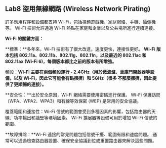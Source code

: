 ## Lab8 盜用無線網路 (Wireless Network Pirating)

許多應用程序和設備都支持 Wi-Fi，包括視頻遊戲機、家庭網絡、手機、攝像機等。 Wi-Fi 技術允許通過 Wi-Fi 熱點在家庭和企業以及公共場所進行連續連接。

**Wi-Fi 的關鍵方面：**

**標準：**多年來，Wi-Fi 技術有了很大改進，速度更快，連接性更好。 **Wi-Fi 版本包括 802.11a、802.11b、802.11g、802.11n，以及最近的 802.11ac 和 802.11ax (Wi-Fi 6)，每個版本都比之前的版本有所增強。**

頻段：**Wi-Fi 主要在兩個頻段運行 - 2.4GHz（用於微波爐、車庫門開啟器等設備，以及 Wi-Fi，因此它可能會有點擁擠）和 5GHz（很多 不那麼擁擠，因此提供了更順暢的連接）。**

**安全性：**出於安全原因，Wi-Fi 網絡需要使用密碼進行保護。 Wi-Fi 保護訪問（WPA、WPA2、WPA3）和有線等效保密 (WEP) 是常用的安全協議。

覆蓋範圍和連接性：Wi-Fi 信號的範圍會受到多種因素的影響，包括路由器的天線、功率輸出和牆壁等環境因素。 Wi-Fi 擴展器等設備可用於增加 Wi-Fi 信號的範圍。

**故障排除：**Wi-Fi 連接的常見問題包括信號干擾、範圍有限和速度問題。 通常可以通過檢查路由器設置、確保安全協議到位或重置路由器來解決這些問題。
